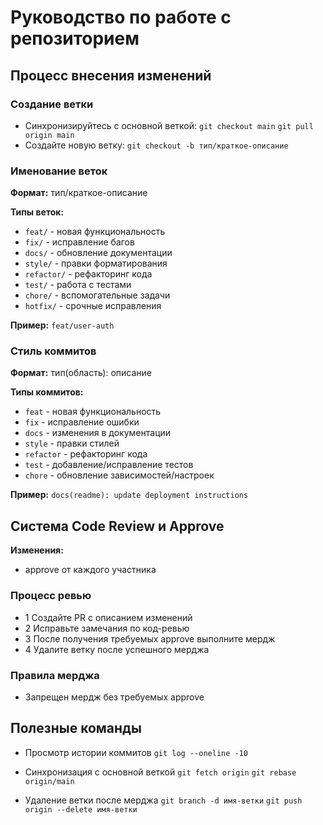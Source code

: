 # Руководство по работе с репозиторием

## Процесс внесения изменений

### Создание ветки
- Синхронизируйтесь с основной веткой: 
`git checkout main`
`git pull origin main`
- Создайте новую ветку: 
`git checkout -b тип/краткое-описание`

### Именование веток
**Формат:** тип/краткое-описание

**Типы веток:**
- `feat/` - новая функциональность
- `fix/` - исправление багов  
- `docs/` - обновление документации
- `style/` - правки форматирования
- `refactor/` - рефакторинг кода
- `test/` - работа с тестами
- `chore/` - вспомогательные задачи
- `hotfix/` - срочные исправления

**Пример:** `feat/user-auth`

### Стиль коммитов
**Формат:** тип(область): описание

**Типы коммитов:**
- `feat` - новая функциональность
- `fix` - исправление ошибки
- `docs` - изменения в документации
- `style` - правки стилей
- `refactor` - рефакторинг кода
- `test` - добавление/исправление тестов
- `chore` - обновление зависимостей/настроек

**Пример:** `docs(readme): update deployment instructions`


## Система Code Review и Approve

**Изменения:**
- approve от каждого участника

### Процесс ревью
- 1 Создайте PR с описанием изменений
- 2 Исправьте замечания по код-ревью
- 3 После получения требуемых approve выполните мердж
- 4 Удалите ветку после успешного мерджа

### Правила мерджа
- Запрещен мердж без требуемых approve

## Полезные команды
- Просмотр истории коммитов
`git log --oneline -10`

- Синхронизация с основной веткой
`git fetch origin`
`git rebase origin/main`

- Удаление ветки после мерджа
`git branch -d имя-ветки`
`git push origin --delete имя-ветки`

